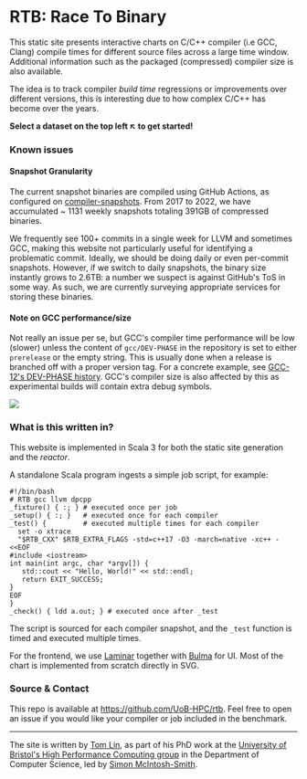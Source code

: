 # RTB: Race To Binary

This static site presents interactive charts on C/C++ compiler (i.e GCC, Clang) compile times for
different source files across a large time window.
Additional information such as the packaged (compressed) compiler size is also available.

The idea is to track compiler *build time* regressions or improvements over different versions,
this is interesting due to how complex C/C++ has become over the years.

**Select a dataset on the top left ↖ to get started!**

### Known issues

#### Snapshot Granularity

The current snapshot binaries are compiled using GitHub Actions, as configured
on [compiler-snapshots](https://github.com/UoB-HPC/compiler-snapshots).
From 2017 to 2022, we have accumulated ~ 1131 weekly snapshots totaling 391GB of compressed
binaries.

We frequently see 100+ commits in a single week for LLVM and sometimes GCC, making this website not
particularly useful for identifying a problematic commit.
Ideally, we should be doing daily or even per-commit snapshots.
However, if we switch to daily snapshots, the binary size instantly grows to 2.6TB: a number we
suspect is against GitHub's ToS in some way.
As such, we are currently surveying appropriate services for storing these binaries.

#### Note on GCC performance/size

Not really an issue per se, but GCC's compiler time performance will be low (slower) unless the
content of `gcc/DEV-PHASE` in the
repository is set to either `prerelease` or the empty string.
This is usually done when a release is branched off with a proper version tag.
For a concrete example,
see [GCC-12's DEV-PHASE history](https://github.com/gcc-mirror/gcc/commits/releases/gcc-12/gcc/DEV-PHASE).
GCC's compiler size is also affected by this as experimental builds will contain extra debug
symbols.

![](gcc-dev-phase.svg)

### What is this written in?

This website is implemented in Scala 3 for both the static site generation and the *reactor*.

A standalone Scala program ingests a simple job script, for example:

```shell
#!/bin/bash
# RTB gcc llvm dpcpp
_fixture() { :; } # executed once per job
_setup() { :; }   # executed once for each compiler 
_test() {         # executed multiple times for each compiler
  set -o xtrace
  "$RTB_CXX" $RTB_EXTRA_FLAGS -std=c++17 -O3 -march=native -xc++ - <<EOF
#include <iostream>
int main(int argc, char *argv[]) {
   std::cout << "Hello, World!" << std::endl;
   return EXIT_SUCCESS;
}
EOF
}
_check() { ldd a.out; } # executed once after _test 
```

The script is sourced for each compiler snapshot, and the `_test` function is timed and executed
multiple times.

For the frontend, we use [Laminar](https://github.com/raquo/Laminar) together
with [Bulma](https://bulma.io/) for UI.
Most of the chart is implemented from scratch directly in SVG.

### Source & Contact

This repo is available at <https://github.com/UoB-HPC/rtb>.
Feel free to open an issue if you would like your compiler or job included in the benchmark.

---


The site is written by [Tom Lin](https://github.com/tom91136), as part of his PhD work at
the [University of Bristol's High Performance
Computing group](http://uob-hpc.github.io/) in the Department of Computer Science, led
by [Simon McIntosh-Smith](http://uob-hpc.github.io/SimonMS/).

